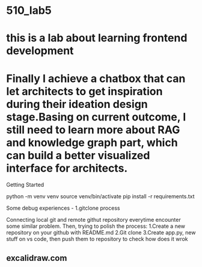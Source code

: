 # 510_lab5

# this is a lab about learning frontend development

# Finally I achieve a chatbox that can let architects to get inspiration during their ideation design stage.Basing on current outcome, I still need to learn more about RAG and knowledge graph part, which can build a better visualized interface for architects.

Getting Started

python -m venv venv
source venv/bin/activate
pip install -r requirements.txt

Some debug experiences - 1.gitclone process

Connecting local git and remote githut repository everytime encounter some similar problem.
Then, trying to polish the process:
1.Create a new repository on your github with README.md
2.Git clone
3.Create app.py, new stuff on vs code, then push them to repository to check how does it wrok

## excalidraw.com
